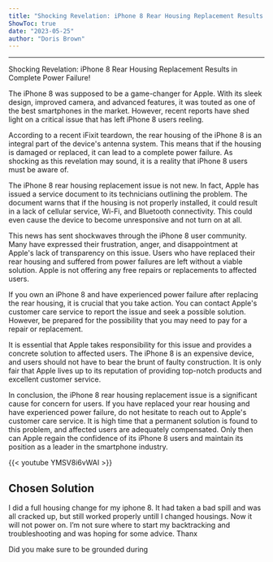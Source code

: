 ```yaml
---
title: "Shocking Revelation: iPhone 8 Rear Housing Replacement Results in Complete Power Failure!"
ShowToc: true 
date: "2023-05-25"
author: "Doris Brown"
---
```

*****
Shocking Revelation: iPhone 8 Rear Housing Replacement Results in Complete Power Failure!

The iPhone 8 was supposed to be a game-changer for Apple. With its sleek design, improved camera, and advanced features, it was touted as one of the best smartphones in the market. However, recent reports have shed light on a critical issue that has left iPhone 8 users reeling.

According to a recent iFixit teardown, the rear housing of the iPhone 8 is an integral part of the device's antenna system. This means that if the housing is damaged or replaced, it can lead to a complete power failure. As shocking as this revelation may sound, it is a reality that iPhone 8 users must be aware of.

The iPhone 8 rear housing replacement issue is not new. In fact, Apple has issued a service document to its technicians outlining the problem. The document warns that if the housing is not properly installed, it could result in a lack of cellular service, Wi-Fi, and Bluetooth connectivity. This could even cause the device to become unresponsive and not turn on at all.

This news has sent shockwaves through the iPhone 8 user community. Many have expressed their frustration, anger, and disappointment at Apple's lack of transparency on this issue. Users who have replaced their rear housing and suffered from power failures are left without a viable solution. Apple is not offering any free repairs or replacements to affected users.

If you own an iPhone 8 and have experienced power failure after replacing the rear housing, it is crucial that you take action. You can contact Apple's customer care service to report the issue and seek a possible solution. However, be prepared for the possibility that you may need to pay for a repair or replacement.

It is essential that Apple takes responsibility for this issue and provides a concrete solution to affected users. The iPhone 8 is an expensive device, and users should not have to bear the brunt of faulty construction. It is only fair that Apple lives up to its reputation of providing top-notch products and excellent customer service.

In conclusion, the iPhone 8 rear housing replacement issue is a significant cause for concern for users. If you have replaced your rear housing and have experienced power failure, do not hesitate to reach out to Apple's customer care service. It is high time that a permanent solution is found to this problem, and affected users are adequately compensated. Only then can Apple regain the confidence of its iPhone 8 users and maintain its position as a leader in the smartphone industry.

{{< youtube YMSV8i6vWAI >}} 



## Chosen Solution
 I did a full housing change for my iphone 8. It had taken a bad spill and was all cracked up, but still worked properly untill I changed housings. Now it will not power on. I’m not sure where to start my backtracking  and troubleshooting and was hoping for some advice.
Thanx

 Did you make sure to be grounded during




